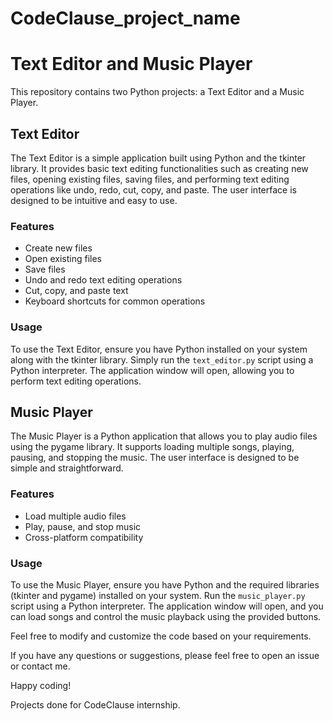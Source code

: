 # CodeClause_project_name
# Text Editor and Music Player

This repository contains two Python projects: a Text Editor and a Music Player.

## Text Editor

The Text Editor is a simple application built using Python and the tkinter library. It provides basic text editing functionalities such as creating new files, opening existing files, saving files, and performing text editing operations like undo, redo, cut, copy, and paste. The user interface is designed to be intuitive and easy to use.

### Features

- Create new files
- Open existing files
- Save files
- Undo and redo text editing operations
- Cut, copy, and paste text
- Keyboard shortcuts for common operations

### Usage

To use the Text Editor, ensure you have Python installed on your system along with the tkinter library. Simply run the `text_editor.py` script using a Python interpreter. The application window will open, allowing you to perform text editing operations.

## Music Player

The Music Player is a Python application that allows you to play audio files using the pygame library. It supports loading multiple songs, playing, pausing, and stopping the music. The user interface is designed to be simple and straightforward.

### Features

- Load multiple audio files
- Play, pause, and stop music
- Cross-platform compatibility

### Usage

To use the Music Player, ensure you have Python and the required libraries (tkinter and pygame) installed on your system. Run the `music_player.py` script using a Python interpreter. The application window will open, and you can load songs and control the music playback using the provided buttons.


Feel free to modify and customize the code based on your requirements.

If you have any questions or suggestions, please feel free to open an issue or contact me.

Happy coding!

Projects done for CodeClause internship.
